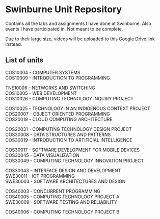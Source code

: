 # Swinburne Unit Repository

Contains all the labs and assignments I have done at Swinburne. Also events I have participated in. Not meant to be complete.

Due to their large size, videos will be uploaded to this [Google Drive link](https://drive.google.com/drive/folders/1of8OBSdcJHJFRH1iPv6H_Qxty6Ww7UeO?usp=drive_link) instead.


## List of units

COS10004 - COMPUTER SYSTEMS  
COS10009 - INTRODUCTION TO PROGRAMMING  

TNE10006 - NETWORKS AND SWITCHING  
COS10005 - WEB DEVELOPMENT  
COS10026 - COMPUTING TECHNOLOGY INQUIRY PROJECT  

COS10025 - TECHNOLOGY IN AN INDIGENOUS CONTEXT PROJECT  
COS20007 - OBJECT ORIENTED PROGRAMMING  
COS20019 - CLOUD COMPUTING ARCHITECTURE  

COS20031 - COMPUTING TECHNOLOGY DESIGN PROJECT  
COS30008 - DATA STRUCTURES AND PATTERNS  
COS30019 - INTRODUCTION TO ARTIFICIAL INTELLIGENCE  

COS30017 - SOFTWARE DEVELOPMENT FOR MOBILE DEVICES  
COS30045 - DATA VISUALIZATION  
COS30049 - COMPUTING TECHNOLOGY INNOVATION PROJECT  

COS30043 - INTERFACE DESIGN AND DEVELOPMENT  
SWE30011 - IOT PROGRAMMING  
SWE30003 - SOFTWARE ARCHITECTURES AND DESIGN  

COS40003 - CONCURRENT PROGRAMMING  
COS40005 - COMPUTING TECHNOLOGY PROJECT A  
SWE30009 - SOFTWARE TESTING AND RELIABILITY  

COS40006 - COMPUTING TECHNOLOGY PROJECT B  